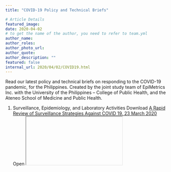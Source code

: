 ```yaml
---
title: "COVID-19 Policy and Technical Briefs"

# Article Details
featured_image: 
date: 2020-04-02
# to get the name of the author, you need to refer to team.yml
author_name: 
author_roles: 
author_photo_url: 
author_quote: 
author_description: "" 
featured: false
internal_url: 2020/04/02/COVID19.html
---
```


Read our latest policy and technical briefs on responding to the COVID-19 pandemic, for the Philippines.
Created by the joint study team of EpiMetrics Inc. with the University of the Philippines – College of Public Health, and the Ateneo School of Medicine and Public Health.

1.	Surveillance, Epidemiology, and Laboratory Activities
Download <a href="https://github.com/Epimetrics-Inc/website/raw/master/assets/posts/2020-04-02-COVID19/C19V1I3.pdf">A Rapid Review of Surveillance Strategies Against COVID 19. 23 March 2020</a>
Open <iframe target=_blank>
<object data="https://github.com/Epimetrics-Inc/website/raw/master/assets/posts/2020-04-02-COVID19/C19V1I3.pdf" type="application/pdf" >
</object>

2. Community Mitigation Measures
3. Medical Countermeasures: Diagnostic Devices, Vaccines, Therapeutics, and
Respiratory Devices
4. Health Care System Preparedness and Response Activities
5. Communications and Public Outreach
6. Scientific Infrastructure and Preparedness
7. Domestic and International Response Policy, Incident Management, and Global
Partnerships and Capacity Building
